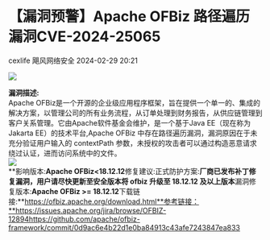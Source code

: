#  【漏洞预警】Apache OFBiz 路径遍历漏洞CVE-2024-25065   
cexlife  飓风网络安全   2024-02-29 20:21  
  
![](https://mmbiz.qpic.cn/mmbiz_png/ibhQpAia4xu03fZW9KiaEiccgTCETv3qZKaD3aibvtvToVuLSnolWSfawBpciamC1iaFvlXVD8c4O9BFTicDDYriajj5Nyg/640?wx_fmt=png&from=appmsg "")  
  
**漏洞描述:**  
Apache OFBiz是一个开源的企业级应用程序框架，旨在提供一个单一的、集成的解决方案，以管理公司的所有业务流程，从订单处理到财务报告，从供应链管理到客户关系管理。它由Apache软件基金会维护，是一个基于Java EE（现在称为Jakarta EE）的技术平台,Apache OFBiz 中存在路径遍历漏洞，漏洞原因在于未充分验证用户输入的 contextPath 参数，未授权的攻击者可以通过构造恶意请求绕过认证，进而访问系统中的文件。  
![](https://mmbiz.qpic.cn/mmbiz_png/ibhQpAia4xu03fZW9KiaEiccgTCETv3qZKaDHOnyByyOnXxEeBZ4vxOJibiaqd4bGYialHezicxtS9cskMaM7TCcT3lLkw/640?wx_fmt=png&from=appmsg "")  
**影响版本:**Apache OFBiz<18.12.12**修复建议:正式防护方案:**厂商已发布补丁修复漏洞，用户请尽快更新至安全版本将 ofbiz 升级至 18.12.12 及以上版本**漏洞修复版本:**Apache OFBiz >= 18.12.12**下载链接:**https://ofbiz.apache.org/download.html**参考链接：**https://issues.apache.org/jira/browse/OFBIZ-12894https://github.com/apache/ofbiz-framework/commit/0d9ac6e4b22d1e0ba84913c43afe7243847ea833  
